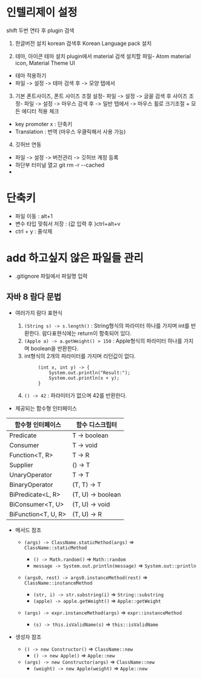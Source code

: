 # 인텔리제이 설정
shift 두번 연타 후 plugin 검색

1. 한글버전 설치
   korean 검색후 Korean Language pack 설치

2. 테마, 아이콘 테마 설치
   plugin에서 material 검색
   설치할 파일-  Atom material icon, Material Theme UI
-  테마 적용하기 
  - 파일 -> 설정 -> 테마 검색 후 -> 모양 탭에서

3. 기본 폰트사이즈, 폰트 사이즈 조절
   설정- 파일 -> 설정 -> 글꼴 검색 후 사이즈 조정- 파일 -> 설정 -> 마우스 검색 후 -> 일반 탭에서 -> 마우스 휠로 크기조절 + 모든 에디터 적용 체크
- key promoter x : 단축키
- Translation : 번역 (마우스 우클릭해서 사용 가능)

4. 깃허브 연동
- 파일 -> 설정 -> 버전관리 -> 깃허브 계정 등록
- 하단부 터미널 열고 git rm -r --cached
- 
# 단축키
- 파일 이동 : alt+1
- 변수 타입 맞춰서 저장 : (값 입력 후 )ctrl+alt+v
- ctrl + y : 줄삭제

# add 하고싶지 않은 파일들 관리 
- .gitignore 파일에서 파일명 입력

## 자바 8 람다 문법
- 여러가지 람다 표현식
    1. `(String s) -> s.length()` : String형식의 파라미터 하나를 가지며 int를 반환한다. 람다표현식에는 return이 함축되어 있다.
    1. `(Apple a) -> a.getWeight() > 150` : Apple형식의 파라미터 하나를 가지며 boolean을 반환한다.
    1. int형식의 2개의 파라미터를 가지며 리턴값이 없다.
        ```
             (int x, int y) -> {
                 System.out.println("Result:");
                 System.out.println(x + y);
             }
        ```
    1. `() -> 42` : 파라미터가 없으며 42를 반환한다.

- 제공되는 함수형 인터페이스

함수형 인터페이스 | 함수 디스크립터 |
---|---|
Predicate<T> | T -> boolean
Consumer<T> | T -> void
Function<T, R> | T -> R
Supplier<T> | () -> T
UnaryOperator<T> | T -> T
BinaryOperator<T> | (T, T) -> T
BiPredicate<L, R> | (T, U) -> boolean
BiConsumer<T, U> | (T, U) -> void
BiFunction<T, U, R> | (T, U) -> R

- 메서드 참조
    - `(args) -> ClassName.staticMethod(args)` => `ClassName::staticMethod`
        - `() -> Math.random()` => `Math::random`
        - `message -> System.out.println(message)` => `System.out::println`

    - `(args0, rest) -> args0.instanceMethod(rest)` => `ClassName::instanceMethod`
        - `(str, i) -> str.substring(i)` => `String::substring`
        - `(apple) -> apple.getWeight()` => `Apple::getWeight`
    - `(args) -> expr.instanceMethod(args)` => `expr::instanceMethod`
        - `(s) -> this.isValidName(s)` => `this::isValidName`

- 생성자 참조
    - `() -> new Constructor()` => `ClassName::new`
        - `() -> new Apple()`  => `Apple::new`
    - `(args) -> new Constructor(args)` => `ClassName::new`
        - `(weight) -> new Apple(weight)` => `Apple::new`